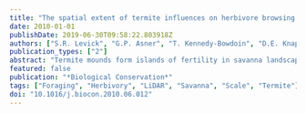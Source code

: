 ```yaml
---
title: "The spatial extent of termite influences on herbivore browsing in an African savanna"
date: 2010-01-01
publishDate: 2019-06-30T09:58:22.803918Z
authors: ["S.R. Levick", "G.P. Asner", "T. Kennedy-Bowdoin", "D.E. Knapp"]
publication_types: ["2"]
abstract: "Termite mounds form islands of fertility in savanna landscapes and create foraging hotspots for herbivores, but the magnitude and spatial extent of these influences is unknown. We mapped terrain, termite mound and woody vegetation three-dimensional (3-D) structure at 56cm resolution across a large-scale (254ha), long-term (34 years) herbivore exclusion experiment in the Kruger National Park, with the Carnegie Airborne Observatory (CAO). We compared vegetation 3-D structure in areas protected from herbivores with those accessible to herbivores, both on termite mounds and in the landscape matrix between termite mounds. Termite mound density was 1.1ha-1 across the study area and mound size did not differ between protected and accessible areas. Woody vegetation canopy cover was ∼100% greater on protected than accessible mounds, but was only ∼20% greater in the protected inter-mound matrix when compared to the accessible matrix. Woody canopy height class distributions differed significantly between protected and accessible areas, with the tallest vegetation (textgreater10m) occurring on protected termite mounds. The impacts of herbivore browsing were evident at distances of up to 20m from termite mound centres. Spatial analysis of mound distribution revealed that the sphere of termite mound influence constitutes ∼20% of the total landscape. Termite influences on herbivore browsing operate at scales much larger than the spatial extent of their mound building activities. © 2010 Elsevier Ltd."
featured: false
publication: "*Biological Conservation*"
tags: ["Foraging", "Herbivory", "LiDAR", "Savanna", "Scale", "Termite"]
doi: "10.1016/j.biocon.2010.06.012"
---
```


